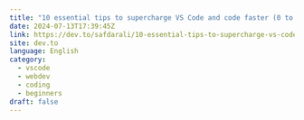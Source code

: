 ```yaml
---
title: "10 essential tips to supercharge VS Code and code faster (0 to 100)"
date: 2024-07-13T17:39:45Z
link: https://dev.to/safdarali/10-essential-tips-to-supercharge-vs-code-and-code-faster-0-to-100-21b4?utm_medium=RSS&utm_source=news.12bit.vn
site: dev.to
language: English
category:
  - vscode
  - webdev
  - coding
  - beginners
draft: false
---
```

